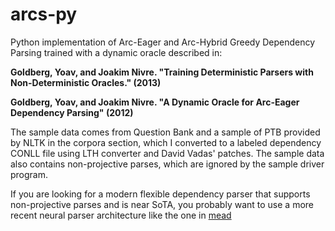 arcs-py
=======

Python implementation of Arc-Eager and Arc-Hybrid Greedy Dependency Parsing trained with a dynamic oracle described in:

__Goldberg, Yoav, and Joakim Nivre. "Training Deterministic Parsers with Non-Deterministic Oracles." (2013)__

__Goldberg, Yoav, and Joakim Nivre. "A Dynamic Oracle for Arc-Eager Dependency Parsing" (2012)__

The sample data comes from Question Bank and a sample of PTB provided by NLTK in the corpora section, which I converted to a labeled dependency CONLL file using LTH converter and David Vadas' patches.  The sample data also contains non-projective parses, which are ignored by the sample driver program.

If you are looking for a modern flexible dependency parser that supports non-projective parses and is near SoTA, you probably want to use a more recent neural parser architecture like the one in [mead](https://github.com/dpressel/mead-baseline)

